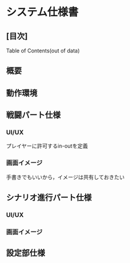 # システム仕様書
## [目次]
Table of Contents(out of data)

## 概要

## 動作環境

## 戦闘パート仕様

### UI/UX
プレイヤーに許可するin-outを定義

### 画面イメージ
手書きでもいいから，イメージは共有しておきたい

## シナリオ進行パート仕様

### UI/UX
### 画面イメージ

## 設定部仕様

